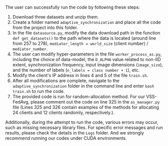 The user can successfully run the code by following these steps:
1. Download three datasets and unzip them.
2. Create a folder named `adaptive_synchronization` and place all the code from the project into this folder.
3. In the file `datasource.py`, modify the data download path in the function `def get_datasets()` to the path where the data is located (around line from 257 to 278), `mediator_length = world_size` (client number) / `mediator_number`.
4. The user can modify hyper-parameters in the file `worker_process_as.py`, including the choice of data-model, the `D_ALPHA` value related to non-IID extent, synchronization frequency, input image dimensions (`image_size`), and the number of labels (`n_labels = class number + 1`), etc.
5. Modify the client's IP address in lines 4 and 5 of the file `train.sh`.
6. After all modifications are complete, navigate to the `adaptive_synchronization` folder in the command line and enter `bash train.sh` to run the code.
7. The provided code is run for random-allocation method. For our VSS-FedAvg, please comment out the code on line 325 in the `as_manager.py` file (Lines 325 and 326 contain examples of the methods for allocating 24 clients and 12 clients randomly, respectively.).

Additionally, during the attempt to run the code, various errors may occur, such as missing necessary library files. For specific error messages and run results, please check the details in the `Logs` folder. And we strongly recommend running our codes under CUDA environments.